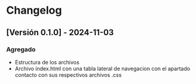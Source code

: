 # Changelog

## [Versión 0.1.0] - 2024-11-03
### Agregado
- Estructura de los archivos
- Archivo index.html con una tabla lateral de navegacion con el apartado contacto con sus respectivos archivos .css